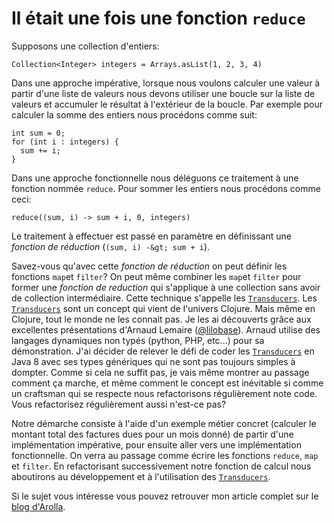 # Il était une fois une fonction `reduce`

Supposons une collection d'entiers:

    Collection<Integer> integers = Arrays.asList(1, 2, 3, 4)

Dans une approche impérative, lorsque nous voulons calculer une valeur à partir d'une liste de valeurs nous devons utiliser une boucle sur la liste de valeurs et accumuler le résultat à l'extérieur de la boucle. Par exemple pour calculer la somme des entiers nous procédons comme suit:

    int sum = 0;
    for (int i : integers) {
      sum += i;
    }

Dans une approche fonctionnelle nous déléguons ce traitement à une fonction nommée `reduce`. Pour sommer les entiers nous procédons comme ceci:

    reduce((sum, i) -> sum + i, 0, integers)

Le traitement à effectuer est passé en paramètre en définissant une <i> fonction de réduction </i> (`(sum, i) -&gt; sum + i`).

Savez-vous qu'avec cette <i> fonction de réduction </i> on peut définir les fonctions `map`et `filter`? On peut même combiner les `map`et `filter` pour former une <i> fonction de reduction </i> qui s'applique à une collection sans avoir de collection intermédiaire. Cette technique s'appelle les [`Transducers`](http://clojure.org/reference/transducers). Les [`Transducers`](http://clojure.org/reference/transducers) sont un concept qui vient de l'univers Clojure. Mais même en Clojure, tout le monde ne les connait pas. Je les ai découverts grâce aux excellentes présentations d'Arnaud Lemaire ([@lilobase](https://twitter.com/Lilobase)). Arnaud utilise des langages dynamiques non typés (python, PHP, etc...) pour sa démonstration. J'ai décider de relever le défi de coder les [`Transducers`](http://clojure.org/reference/transducers) en Java 8 avec ses types génériques qui ne sont pas toujours simples à dompter. Comme si cela ne suffit pas, je vais même montrer au passage comment ça marche, et même comment le concept est inévitable si comme un craftsman qui se respecte nous refactorisons régulièrement note code. Vous refactorisez régulièrement aussi n'est-ce pas?

Notre démarche consiste à l'aide d'un exemple métier concret (calculer le montant total des factures dues pour un mois donné) de partir d'une implémentation impérative, pour ensuite aller vers une implémentation fonctionnelle. On verra au passage comme écrire les fonctions `reduce`, `map` et `filter`. En refactorisant successivement notre fonction de calcul nous aboutirons au développement et à l'utilisation des [`Transducers`](http://clojure.org/reference/transducers).

Si le sujet vous intéresse vous pouvez retrouver mon article complet sur le [blog d'Arolla](http://www.arolla.fr/blog/2017/01/etait-fonction-reduce/).
